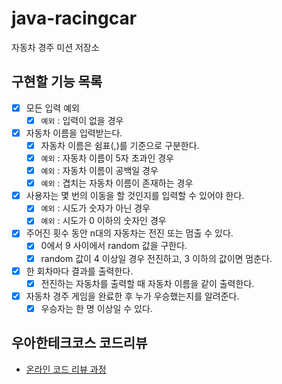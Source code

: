 # java-racingcar

자동차 경주 미션 저장소

## 구현할 기능 목록

- [x] 모든 입력 예외
  - [x] `예외` : 입력이 없을 경우
- [x] 자동차 이름을 입력받는다.
  - [x] 자동차 이름은 쉼표(,)를 기준으로 구분한다.
  - [x] `예외` : 자동차 이름이 5자 초과인 경우
  - [x] `예외` : 자동차 이름이 공백일 경우
  - [x] `예외` : 겹치는 자동차 이름이 존재하는 경우 
- [x] 사용자는 몇 번의 이동을 할 것인지를 입력할 수 있어야 한다.
  - [x] `예외` : 시도가 숫자가 아닌 경우
  - [x] `예외` : 시도가 0 이하의 숫자인 경우
- [x] 주어진 횟수 동안 n대의 자동차는 전진 또는 멈출 수 있다.
  - [x] 0에서 9 사이에서 random 값을 구한다.
  - [x] random 값이 4 이상일 경우 전진하고, 3 이하의 값이면 멈춘다.
- [x] 한 회차마다 결과를 출력한다.
  - [x] 전진하는 자동차를 출력할 때 자동차 이름을 같이 출력한다.
- [x] 자동차 경주 게임을 완료한 후 누가 우승했는지를 알려준다. 
  - [x] 우승자는 한 명 이상일 수 있다. 

## 우아한테크코스 코드리뷰

- [온라인 코드 리뷰 과정](https://github.com/woowacourse/woowacourse-docs/blob/master/maincourse/README.md)
